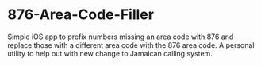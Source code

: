 # 876-Area-Code-Filler
Simple iOS app to prefix numbers missing an area code with 876 and replace those with a different area code with the 876 area code. A personal utility to help out with new change to Jamaican calling system. 
